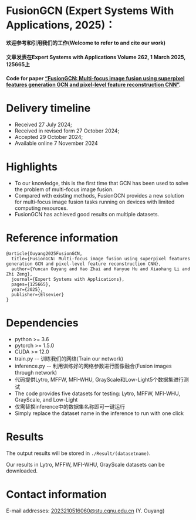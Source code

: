 # FusionGCN (Expert Systems With Applications, 2025)：
  
#### 欢迎参考和引用我们的工作(Welcome to refer to and cite our work)  
#### 文章发表在Expert Systems with Applications Volume 262, 1 March 2025, 125665上
#### Code for paper [“FusionGCN: Multi-focus image fusion using superpixel features generation GCN and pixel-level feature reconstruction CNN”](https://www.sciencedirect.com/science/article/pii/S0957417424025326).  
  
# Delivery timeline  
-   Received 27 July 2024;
-   Received in revised form 27 October 2024;
-   Accepted 29 October 2024;
-   Available online 7 November 2024
  
# Highlights  
-   To our knowledge, this is the first time that GCN has been used to solve the problem of multi-focus image fusion.
-   Compared with existing methods, FusionGCN provides a new solution for multi-focus image fusion tasks running on devices with limited computing resources.
-   FusionGCN has achieved good results on multiple datasets.
  
# Reference information  
```  
@article{Ouyang2025FusionGCN,
  title={FusionGCN: Multi-focus image fusion using superpixel features generation GCN and pixel-level feature reconstruction CNN},  
  author={Yuncan Ouyang and Hao Zhai and Hanyue Hu and Xiaohang Li and Zhi Zeng},  
  journal={Expert Systems with Applications},  
  pages={125665},  
  year={2025},  
  publisher={Elsevier}  
}
```
  
# Dependencies  
-   python >= 3.6
-   pytorch >= 1.5.0
-   CUDA >= 12.0
-   train.py -- 训练我们的网络(Train our network)
-   inference.py -- 利用训练好的网络参数进行图像融合(Fusion images through network)
-   代码提供Lytro, MFFW, MFI-WHU, GrayScale和Low-Light5个数据集进行测试
-   The code provides five datasets for testing: Lytro, MFFW, MFI-WHU, GrayScale, and Low-Light
-   仅需替换inference中的数据集名称即可一键运行
-   Simply replace the dataset name in the inference to run with one click
# Results
The output results will be stored in `./Result/(datasetname)`.

Our results in Lytro, MFFW, MFI-WHU, GrayScale datasets can be downloaded.
  
# Contact information  
E-mail addresses: 2023210516060@stu.cqnu.edu.cn (Y. Ouyang)
